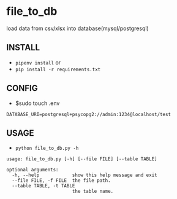 # file_to_db
load data from csv/xlsx  into database(mysql/postgresql)

## INSTALL
- `pipenv install`
or  
- `pip install -r requirements.txt`

## CONFIG
- $sudo touch .env 
```
DATABASE_URI=postgresql+psycopg2://admin:1234@localhost/test
```

## USAGE
- `python file_to_db.py -h`
```
usage: file_to_db.py [-h] [--file FILE] [--table TABLE]

optional arguments:
  -h, --help            show this help message and exit
  --file FILE, -f FILE  the file path.
  --table TABLE, -t TABLE
                        the table name.

```
